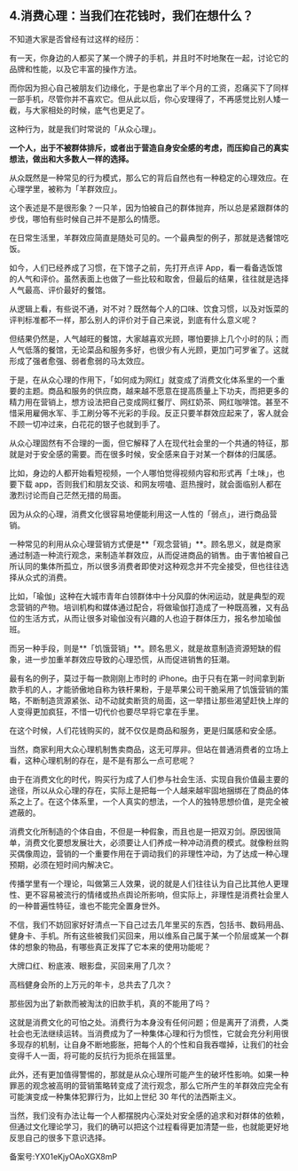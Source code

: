 ## 4.消费心理：当我们在花钱时，我们在想什么？
不知道大家是否曾经有过这样的经历：


有一天，你身边的人都买了某一个牌子的手机，并且时不时地聚在一起，讨论它的品牌和性能，以及它丰富的操作方法。


而你因为担心自己被朋友们边缘化，于是也拿出了半个月的工资，忍痛买下了同样一部手机，尽管你并不喜欢它。但从此以后，你心安理得了，不再感觉比别人矮一截，与大家相处的时候，底气也更足了。


这种行为，就是我们时常说的「从众心理」。


**一个人，出于不被群体排斥，或者出于营造自身安全感的考虑，而压抑自己的真实想法，做出和大多数人一样的选择。**


从众既然是一种常见的行为模式，那么它的背后自然也有一种稳定的心理效应。在心理学里，被称为「羊群效应」。


这个表述是不是很形象？一只羊，因为怕被自己的群体抛弃，所以总是紧跟群体的步伐，哪怕有些时候自己并不是那么的情愿。


在日常生活里，羊群效应简直是随处可见的。一个最典型的例子，那就是选餐馆吃饭。


如今，人们已经养成了习惯，在下馆子之前，先打开点评 App，看一看备选饭馆的人气和评价。虽然表面上也做了一些比较和取舍，但最后的结果，往往就是选择人气最高、评价最好的餐馆。


从逻辑上看，有些说不通，对不对？既然每个人的口味、饮食习惯，以及对饭菜的评判标准都不一样，那么别人的评价对于自己来说，到底有什么意义呢？


但结果仍然是，人气越旺的餐馆，大家越喜欢光顾，哪怕要排上几个小时的队；而人气低落的餐馆，无论菜品和服务多好，也很少有人光顾，更加门可罗雀了。这就形成了强者愈强、弱者愈弱的马太效应。


于是，在从众心理的作用下，「如何成为网红」就变成了消费文化体系里的一个重要的主题。商品和服务的供应商，越来越不愿意在提高质量上下功夫，而把更多的精力用在营销上，想方设法把自己变成网红餐厅、网红奶茶、网红咖啡馆。甚至不惜采用雇佣水军、手工刷分等不光彩的手段。反正只要羊群效应起来了，客人就会不顾一切冲过来，白花花的银子也就到手了。


从众心理固然有不合理的一面，但它解释了人在现代社会里的一个共通的特征，那就是对于安全感的需要。而在很多时候，安全感来自于对某一个群体的归属感。


比如，身边的人都开始看短视频，一个人哪怕觉得视频内容和形式再「土味」，也要下载 app，否则我们和朋友交谈、和网友唠嗑、逛热搜时，就会面临别人都在激烈讨论而自己茫然无措的局面。


因为从众的心理，消费文化很容易地便能利用这一人性的「弱点」，进行商品营销。


一种常见的利用从众心理营销方式便是**「观念营销」**。顾名思义，就是商家通过制造一种流行观念，来制造羊群效应，从而促进商品的销售。由于害怕被自己所认同的集体所孤立，所以很多消费者即使对这种观念并不完全接受，但也往往选择从众式的消费。


比如，「瑜伽」这种在大城市青年白领群体中十分风靡的休闲运动，就是典型的观念营销的产物。培训机构和媒体通过配合，将做瑜伽打造成了一种既高雅，又有品位的生活方式，从而让很多对瑜伽没有兴趣的人也迫于群体压力，报名参加瑜伽班。


而另一种手段，则是**「饥饿营销」**。顾名思义，就是故意制造资源短缺的假象，进一步加重羊群效应导致的心理恐慌，从而促进销售的狂潮。


最有名的例子，莫过于每一款刚刚上市时的 iPhone。由于只有在第一时间拿到新款手机的人，才能骄傲地自称为铁杆果粉，于是苹果公司干脆采用了饥饿营销的策略，不断制造货源紧张、动不动就卖断货的局面，这一举措让那些渴望赶快上岸的人变得更加疯狂，不惜一切代价也要尽早将它拿在手里。


在这个时候，人们花钱购买的，就不仅仅是商品和服务，更是归属感和安全感。


当然，商家利用大众心理机制售卖商品，这无可厚非。但站在普通消费者的立场上看，这种心理机制的存在，是不是有那么一点可悲呢？


由于在消费文化的时代，购买行为成了人们参与社会生活、实现自我价值最主要的途径，所以从众心理的存在，实际上是把每一个人越来越牢固地捆绑在了商品的体系之上了。在这个体系里，一个人真实的想法，一个人的独特思想价值，是完全被遮蔽的。


消费文化所制造的个体自由，不但是一种假象，而且也是一把双刃剑。原因很简单，消费文化要想发展壮大，必须要让人们养成一种冲动消费的模式。就像粉丝购买偶像周边，营销的一个重要作用在于调动我们的非理性冲动，为了达成一种心理预期，必须在短时间内解决它。


传播学里有一个理论，叫做第三人效果，说的就是人们往往认为自己比其他人更理性、更不容易被流行的情绪或热点舆论所影响，但实际上，非理性是消费社会里人的一种普遍性特征，谁也不能完全置身世外。


不信，我们不妨回家好好清点一下自己过去几年里买的东西，包括书、数码用品、健身卡、手机。所有这些被我们买回来，用以维系自己属于某一个阶层或某一个群体的想象的物品，有哪些真正发挥了它本来的使用功能呢？


大牌口红、粉底液、眼影盘，买回来用了几次？


高档健身会所的上万元的年卡，总共去了几次？


那些因为出了新款而被淘汰的旧款手机，真的不能用了吗？


这就是消费文化的可怕之处。消费行为本身没有任何问题；但是离开了消费，人类社会也无法继续运转。当消费成为了一种集体心理和行为惯性，它就会充分利用很多现存的机制，让自身不断地膨胀，把每个人的个性和自我吞噬掉，让我们的社会变得千人一面，将可能的反抗行为扼杀在摇篮里。


此外，还有更加值得警惕的，那就是从众心理所可能产生的破坏性影响。如果一种罪恶的观念被高明的营销策略转变成了流行观念，那么它所产生的羊群效应完全有可能演变成一种集体犯罪行为，比如上世纪 30 年代的法西斯主义。


当然，我们没有办法让每一个人都摆脱内心深处对安全感的追求和对群体的依赖，但通过文化理论学习，我们的确可以把这个过程看得更加清楚一些，也就能更好地反思自己的很多下意识选择。


备案号:YX01eKjyOAoXGX8mP


